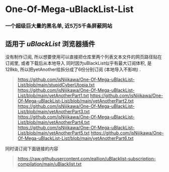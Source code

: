 # One-Of-Mega-uBlackList-List
### 一个超级巨大量的黑名单, 近5万5千条屏蔽网站
## 适用于 *uBlackList* 浏览器插件
没有制作订阅, 所以想要使用可以直接把仓库里两个列表文本文件的网页路径贴在订阅里, 或者下载后从本地导入
同时因为uBlackList似乎有最大订阅体积, 是128kb, 所以把yetAnother给拆分成了6份分别订阅 (本地导入不影响) .

> https://github.com/isNijikawa/One-Of-Mega-uBlackList-List/blob/main/stupidCyberUtopia.txt
> https://github.com/isNijikawa/One-Of-Mega-uBlackList-List/blob/main/yetAnotherPart1.txt
> https://github.com/isNijikawa/One-Of-Mega-uBlackList-List/blob/main/yetAnotherPart2.txt
> https://github.com/isNijikawa/One-Of-Mega-uBlackList-List/blob/main/yetAnotherPart3.txt
> https://github.com/isNijikawa/One-Of-Mega-uBlackList-List/blob/main/yetAnotherPart4.txt
> https://github.com/isNijikawa/One-Of-Mega-uBlackList-List/blob/main/yetAnotherPart5.txt
> https://github.com/isNijikawa/One-Of-Mega-uBlackList-List/blob/main/yetAnotherPart6.txt


同时请订阅下面链接的内容
> https://raw.githubusercontent.com/eallion/uBlacklist-subscription-compilation/main/uBlacklist.txt	
> 
